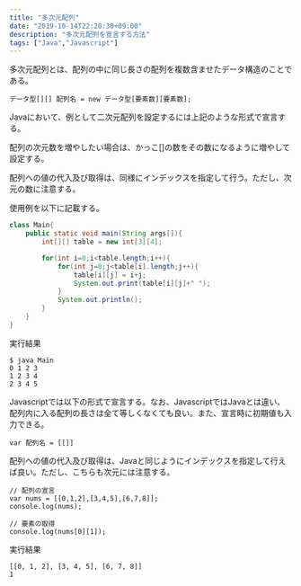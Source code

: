 ```yaml
---
title: "多次元配列"
date: "2019-10-14T22:20:30+09:00"
description: "多次元配列を宣言する方法"
tags: ["Java","Javascript"]
---
```


多次元配列とは、配列の中に同じ長さの配列を複数含ませたデータ構造のことである。

<div class="note_content_by_programming_language" id="note_content_Java">

```
データ型[][] 配列名 = new データ型[要素数][要素数];
```

Javaにおいて、例として二次元配列を設定するには上記のような形式で宣言する。

配列の次元数を増やしたい場合は、かっこ[]の数をその数になるように増やして設定する。

配列への値の代入及び取得は、同様にインデックスを指定して行う。ただし、次元の数に注意する。

使用例を以下に記載する。

```java
class Main{
    public static void main(String args[]){
        int[][] table = new int[3][4];

        for(int i=0;i<table.length;i++){
            for(int j=0;j<table[i].length;j++){
                table[i][j] = i+j;
                System.out.print(table[i][j]+" ");
            }
            System.out.println();
        }
    }
}
```

実行結果

```
$ java Main
0 1 2 3 
1 2 3 4 
2 3 4 5 
```


</div>
<div class="note_content_by_programming_language" id="note_content_Javascript">

Javascriptでは以下の形式で宣言する。なお、JavascriptではJavaとは違い、配列内に入る配列の長さは全て等しくなくても良い。また、宣言時に初期値も入力できる。

```
var 配列名 = [[]]
```

配列への値の代入及び取得は、Javaと同じようにインデックスを指定して行えば良い。ただし、こちらも次元には注意する。

```
// 配列の宣言
var nums = [[0,1,2],[3,4,5],[6,7,8]];
console.log(nums);

// 要素の取得
console.log(nums[0][1]);
```

実行結果

```
[[0, 1, 2], [3, 4, 5], [6, 7, 8]]
1
```

</div>

